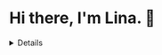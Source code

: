 # Hi there, I'm Lina. 👋 

<details>

I'm a software engineer with a passion for problem-solving and creating elegant solutions. After starting as a QA specialist in the pharmaceutical field, I transitioned to IT and never looked back!

### Languages and Tools:

<img align="left" alt="Spring Boot" width="26px" src="Spring_Boot.svg" style="padding-right:10px;" />
<img align="left" alt="HTML5" width="26px" src="https://cdn.jsdelivr.net/gh/devicons/devicon/icons/html5/html5-original.svg" style="padding-right:10px;" />
<img align="left" alt="CSS3" width="26px" src="https://cdn.jsdelivr.net/gh/devicons/devicon/icons/css3/css3-original.svg" style="padding-right:10px;" />
<img align="left" alt="JavaScript" width="26px" src="https://cdn.jsdelivr.net/gh/devicons/devicon/icons/javascript/javascript-original.svg" style="padding-right:10px;" />
<img align="left" alt="React" width="26px" src="https://cdn.jsdelivr.net/gh/devicons/devicon/icons/react/react-original.svg" style="padding-right:10px;" />
<img align="left" alt="Git" width="26px" src="https://cdn.jsdelivr.net/gh/devicons/devicon/icons/git/git-original.svg" style="padding-right:10px;" />
<img align="left" alt="GitHub" width="26px" src="https://user-images.githubusercontent.com/3369400/139447912-e0f43f33-6d9f-45f8-be46-2df5bbc91289.png" style="padding-right:10px;" />
<img align="left" alt="GitHub" width="26px" src="https://user-images.githubusercontent.com/3369400/139448065-39a229ba-4b06-434b-bc67-616e2ed80c8f.png" style="padding-right:10px;" />
<br />
<br />
<br />
<div align="center">

![Top Languages](https://github-readme-stats-rouge-three-40.vercel.app/api/top-langs/?username=LinaAnule&layout=donut-vertical&theme=transparent)
<br />
<br />


![Lina's GitHub stats](https://github-readme-stats-rouge-three-40.vercel.app/api?username=LinaAnule&theme=transparent&show_icons=true)


[linkedin]: https://www.linkedin.com/in/lina-anulevičiūtė/
</div>

<br />
<br />

  ![](https://komarev.com/ghpvc/?username=LinaAnule&color=blue)
</details>

